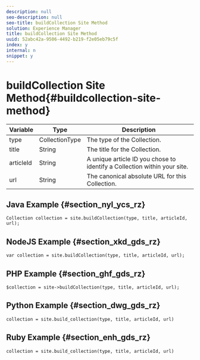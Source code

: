 ```yaml
---
description: null
seo-description: null
seo-title: buildCollection Site Method
solution: Experience Manager
title: buildCollection Site Method
uuid: 52abc42a-9506-4492-b219-f2e05eb79c5f
index: y
internal: n
snippet: y
---
```


# buildCollection Site Method{#buildcollection-site-method}

|Variable|Type|Description|
|--- |--- |--- |
|type|CollectionType|The type of the Collection.|
|title|String|The title for the Collection.|
|articleId|String|A unique article ID you chose to identify a Collection within your site.|
|url|String|The canonical absolute URL for this Collection.|

## Java Example {#section_nyl_ycs_rz}

```
Collection collection = site.buildCollection(type, title, articleId, url); 

```

## NodeJS Example {#section_xkd_gds_rz}

```
var collection = site.buildCollection(type, title, articleId, url); 

```

## PHP Example {#section_ghf_gds_rz}

```
$collection = site->buildCollection(type, title, articleId, url); 

```

## Python Example {#section_dwg_gds_rz}

```
collection = site.build_collection(type, title, articleId, url) 

```

## Ruby Example {#section_enh_gds_rz}

```
collection = site.build_collection(type, title, articleId, url) 

```
